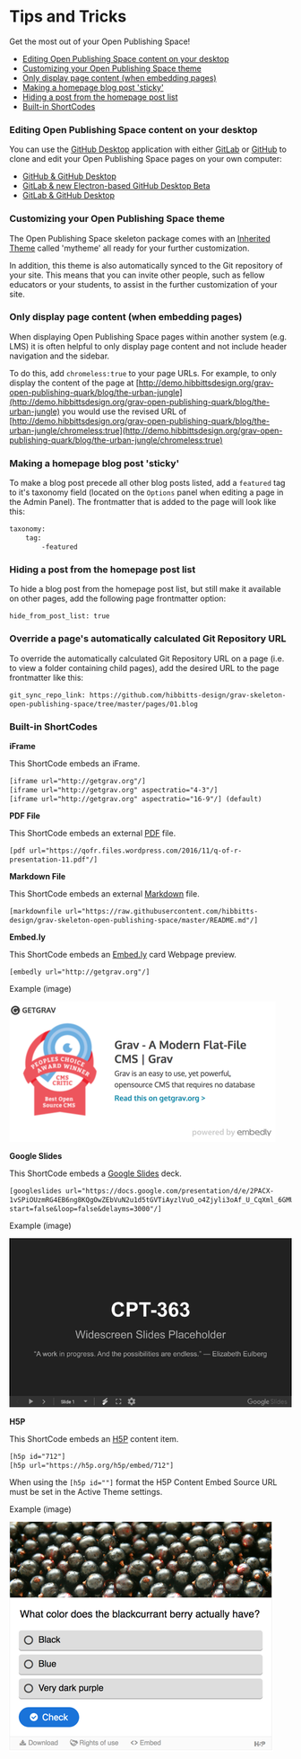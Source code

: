 # Tips and Tricks

Get the most out of your Open Publishing Space!

* [Editing Open Publishing Space content on your desktop](#editing-open-publishing-space-content-on-your-desktop)
* [Customizing your Open Publishing Space theme](#customizing-your-open-publishing-space-theme)
* [Only display page content (when embedding pages)](#only-display-page-content-when-embedding-pages)  
* [Making a homepage blog post 'sticky'](#making-a-homepage-blog-post-sticky)
* [Hiding a post from the homepage post list](#hiding-a-post-from-the-homepage-post-list)
* [Built-in ShortCodes](#built-in-shortcodes)

### Editing Open Publishing Space content on your desktop

You can use the [GitHub Desktop](https://desktop.github.com/) application with either [GitLab](https://about.gitlab.com/) or [GitHub](https://github.com/) to clone and edit your Open Publishing Space pages on your own computer:

* [GitHub & GitHub Desktop](/github-githubdesktop)
* [GitLab & new Electron-based GitHub Desktop Beta](/gitlab-githubdesktop-beta)
* [GitLab & GitHub Desktop](/gitlab-githubdesktop)

### Customizing your Open Publishing Space theme

The Open Publishing Space skeleton package comes with an [Inherited Theme](https://learn.getgrav.org/themes/customization#theme-inheritance) called 'mytheme' all ready for your further customization.

In addition, this theme is also automatically synced to the Git repository of your site. This means that you can invite other people, such as fellow educators or your students, to assist in the further customization of your site.

### Only display page content (when embedding pages)

When displaying Open Publishing Space pages within another system (e.g. LMS) it is often helpful to only display page content and not include header navigation and the sidebar.

To do this, add `chromeless:true` to your page URLs. For example, to only display the content of the page at [http://demo.hibbittsdesign.org/grav-open-publishing-quark/blog/the-urban-jungle](http://demo.hibbittsdesign.org/grav-open-publishing-quark/blog/the-urban-jungle) you would use the revised URL of [http://demo.hibbittsdesign.org/grav-open-publishing-quark/blog/the-urban-jungle/chromeless:true](http://demo.hibbittsdesign.org/grav-open-publishing-quark/blog/the-urban-jungle/chromeless:true)

### Making a homepage blog post 'sticky'

To make a blog post precede all other blog posts listed, add a `featured` tag to it's taxonomy field (located on the `Options` panel when editing a page in the Admin Panel). The frontmatter that is added to the page will look like this:

```
taxonomy:
    tag:
        -featured
```

### Hiding a post from the homepage post list

To hide a blog post from the homepage post list, but still make it available on other pages, add the following page frontmatter option:

```
hide_from_post_list: true
```

### Override a page's automatically calculated Git Repository URL

To override the automatically calculated Git Repository URL on a page (i.e. to view a folder containing child pages), add the desired URL to the page frontmatter like this:

```
git_sync_repo_link: https://github.com/hibbitts-design/grav-skeleton-open-publishing-space/tree/master/pages/01.blog
```

### Built-in ShortCodes

**iFrame**

This ShortCode embeds an iFrame.

```
[iframe url="http://getgrav.org"/]
[iframe url="http://getgrav.org" aspectratio="4-3"/]
[iframe url="http://getgrav.org" aspectratio="16-9"/] (default)
```

**PDF File**

This ShortCode embeds an external [PDF](https://en.wikipedia.org/wiki/PDF) file.

```
[pdf url="https://qofr.files.wordpress.com/2016/11/q-of-r-presentation-11.pdf"/]
```

**Markdown File**

This ShortCode embeds an external [Markdown](https://en.wikipedia.org/wiki/Markdown) file.

```
[markdownfile url="https://raw.githubusercontent.com/hibbitts-design/grav-skeleton-open-publishing-space/master/README.md"/]
```

**Embed.ly**

This ShortCode embeds an [Embed.ly](http://embed.ly/) card Webpage preview.

```
[embedly url="http://getgrav.org"/]
```

Example (image)

![](images/embedly.png)

**Google Slides**

This ShortCode embeds a [Google Slides](https://www.google.ca/slides/about/) deck.

```
[googleslides url="https://docs.google.com/presentation/d/e/2PACX-1vSPiOUzmRG4EB6ng8KQgOwZEbVuN2u1d5tGVTiAyzlVuO_o4Zjyli3oAf_U_CqXml_6GMUBR9nUyEYb/embed?start=false&loop=false&delayms=3000"/]
```

Example (image)

![](images/googleslides.png)

**H5P**

This ShortCode embeds an [H5P](https://h5p.org) content item.

```
[h5p id="712"]
[h5p url="https://h5p.org/h5p/embed/712"]
```

When using the `[h5p id=""]` format the H5P Content Embed Source URL must be set in the Active Theme settings.

Example (image)

![](images/h5p.png)
